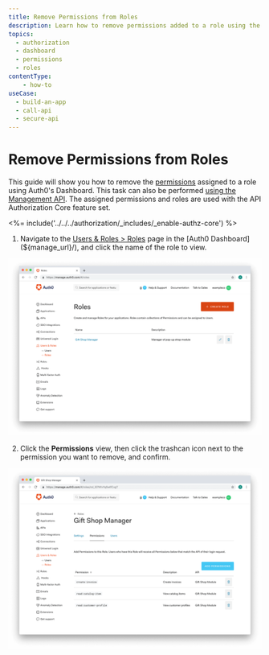 ```yaml
---
title: Remove Permissions from Roles
description: Learn how to remove permissions added to a role using the Auth0 Management Dashboard. For use with Auth0's API Authorization Core feature set.
topics:
  - authorization
  - dashboard
  - permissions
  - roles
contentType: 
    - how-to
useCase:
  - build-an-app
  - call-api
  - secure-api
---
```

# Remove Permissions from Roles

This guide will show you how to remove the [permissions](/authorization/concepts/rbac) assigned to a role using Auth0's Dashboard. This task can also be performed [using the Management API](/api/management/guides/roles/remove-role-permissions). The assigned permissions and roles are used with the API Authorization Core feature set.

<%= include('../../../authorization/_includes/_enable-authz-core') %>

1. Navigate to the [Users & Roles > Roles](${manage_url}/#/roles) page in the [Auth0 Dashboard](${manage_url}/), and click the name of the role to view.

![Select Role](/media/articles/authorization/role-list.png)

2. Click the **Permissions** view, then click the trashcan icon next to the permission you want to remove, and confirm.

![Remove Permissions](/media/articles/authorization/role-def-permissions.png)

